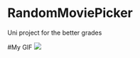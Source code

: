 # RandomMoviePicker
Uni project for the better grades

#My GIF
![](https://github.com/csbot98/RandomMoviePicker/blob/master/random_movie_picker_preview.gif)
